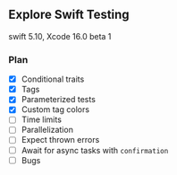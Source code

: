 ## Explore Swift Testing
swift 5.10, Xcode 16.0 beta 1

### Plan
- [x] Conditional traits
- [x] Tags
- [x] Parameterized tests
- [x] Custom tag colors 
- [ ] Time limits 
- [ ] Parallelization 
- [ ] Expect thrown errors 
- [ ] Await for async tasks with `confirmation` 
- [ ] Bugs  
